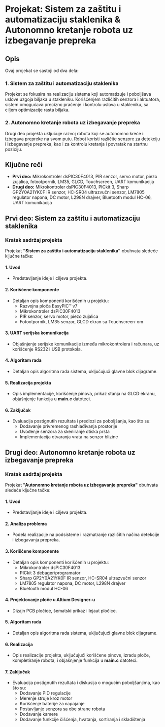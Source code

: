 # Projekat: Sistem za zaštitu i automatizaciju staklenika & Autonomno kretanje robota uz izbegavanje prepreka

## Opis

Ovaj projekat se sastoji od dva dela:

### 1. Sistem za zaštitu i automatizaciju staklenika
Projekat se fokusira na realizaciju sistema koji automatizuje i poboljšava uslove uzgoja biljaka u stakleniku. Korišćenjem različitih senzora i aktuatora, sistem omogućava precizno praćenje i kontrolu uslova u stakleniku, sa ciljem optimizacije rasta biljaka.

### 2. Autonomno kretanje robota uz izbegavanje prepreka
Drugi deo projekta uključuje razvoj robota koji se autonomno kreće i izbegava prepreke na svom putu. Robot koristi različite senzore za detekciju i izbegavanje prepreka, kao i za kontrolu kretanja i povratak na startnu poziciju.

## Ključne reči

- **Prvi deo:** Mikrokontroler dsPIC30F4013, PIR senzor, servo motor, piezo zujalica, fotootpornik, LM35, GLCD, Touchscreen, UART komunikacija
- **Drugi deo:** Mikrokontroler dsPIC30F4013, PICkit 3, Sharp GP2Y0A21YK0F IR senzor, HC-SR04 ultrazvučni senzor, LM7805 regulator napona, DC motor, L298N drajver, Bluetooth modul HC-06, UART komunikacija

## Prvi deo: Sistem za zaštitu i automatizaciju staklenika

### Kratak sadržaj projekta
Projekat **"Sistem za zaštitu i automatizaciju staklenika"** obuhvata sledeće ključne tačke:

#### 1. Uvod
- Predstavljanje ideje i ciljeva projekta.

#### 2. Korišćene komponente
- Detaljan opis komponenti korišćenih u projektu:
  - Razvojna ploča EasyPIC™ v7
  - Mikrokontroler dsPIC30F4013
  - PIR senzor, servo motor, piezo zujalica
  - Fotootpornik, LM35 senzor, GLCD ekran sa Touchscreen-om

#### 3. UART serijska komunikacija
- Objašnjenje serijske komunikacije između mikrokontrolera i računara, uz korišćenje RS232 i USB protokola.

#### 4. Algoritam rada
- Detaljan opis algoritma rada sistema, uključujući glavne blok dijagrame.

#### 5. Realizacija projekta
- Opis implementacije, korišćenje pinova, prikaz stanja na GLCD ekranu, objašnjenje funkcija u **main.c** datoteci.

#### 6. Zaključak
- Evaluacija postignutih rezultata i predlozi za poboljšanja, kao što su:
  - Dodavanje privremenog rashlađivanja prostorije
  - Uvođenje senzora za skeniranje otiska prsta
  - Implementacija otvaranja vrata na senzor blizine

## Drugi deo: Autonomno kretanje robota uz izbegavanje prepreka

### Kratak sadržaj projekta
Projekat **"Autonomno kretanje robota uz izbegavanje prepreka"** obuhvata sledeće ključne tačke:

#### 1. Uvod
- Predstavljanje ideje i ciljeva projekta.

#### 2. Analiza problema
- Podela realizacije na podsisteme i razmatranje različitih načina detekcije i izbegavanja prepreka.

#### 3. Korišćene komponente
- Detaljan opis komponenti korišćenih u projektu:
  - Mikrokontroler dsPIC30F4013
  - PICkit 3 debager/programator
  - Sharp GP2Y0A21YK0F IR senzor, HC-SR04 ultrazvučni senzor
  - LM7805 regulator napona, DC motor, L298N drajver
  - Bluetooth modul HC-06

#### 4. Projektovanje ploče u Altium Designer-u
- Dizajn PCB pločice, šematski prikaz i lejaut pločice.

#### 5. Algoritam rada
- Detaljan opis algoritma rada sistema, uključujući glavne blok dijagrame.

#### 6. Realizacija
- Opis realizacije projekta, uključujući korišćene pinove, izradu ploče, kompletiranje robota, i objašnjenje funkcija u **main.c** datoteci.

#### 7. Zaključak
- Evaluacija postignutih rezultata i diskusija o mogućim poboljšanjima, kao što su:
  - Dodavanje PID regulacije
  - Merenje struje kroz motor
  - Korišćenje baterije za napajanje
  - Postavljanje senzora sa obe strane robota
  - Dodavanje kamere
  - Dodavanje funkcije čišćenja, hvatanja, sortiranja i skladištenja
